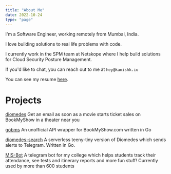 ```yaml
---
title: "About Me"
date: 2022-10-24
type: "page"
---
```


I'm a Software Engineer, working remotely from Mumbai, India.

I love building solutions to real life problems with code.

I currently work in the SPM team at Netskope where I help build solutions for Cloud Security Posture Management.

If you'd like to chat, you can reach out to me at `hey@kanishk.io`

You can see my resume [here](/pdfs/kanishk_singh.pdf).

# Projects

[diomedes](https://github.com/ArionMiles/diomedes) Get an email as soon as a movie starts ticket sales on BookMyShow in a theater near you

[gobms](https://github.com/ArionMiles/gobms) An unofficial API wrapper for BookMyShow.com written in Go

[diomedes-search](https://github.com/ArionMiles/diomedes-search) A serverless teeny-tiny version of Diomedes which sends alerts to Telegram. Written in Go.

[MIS-Bot](https://github.com/ArionMiles/MIS-Bot) A telegram bot for my college which helps students track their attendance, see tests and itinerary reports and more fun stuff! Currently used by more than 600 students
